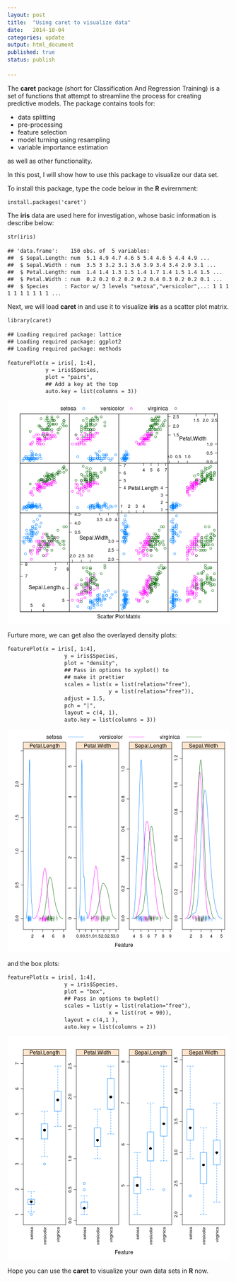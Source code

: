 ```yaml
---
layout: post
title:  "Using caret to visualize data"
date:   2014-10-04
categories: update
output: html_document
published: true
status: publish
 
---
```

 
The **caret** package (short for Classification And Regression Training) is a set of functions that attempt to streamline the process for creating predictive models. The package contains tools for:
 
- data splitting
- pre-processing
- feature selection
- model turning using resampling
- variable importance estimation

as well as other functionality.
 
In this post, I will show how to use this package to visualize our data set.
 
To install this package, type the code below in the **R** evirernment:
 

    install.packages('caret')
 
The **iris** data are used here for investigation, whose basic information is describe below:
 

    str(iris)

    ## 'data.frame':	150 obs. of  5 variables:
    ##  $ Sepal.Length: num  5.1 4.9 4.7 4.6 5 5.4 4.6 5 4.4 4.9 ...
    ##  $ Sepal.Width : num  3.5 3 3.2 3.1 3.6 3.9 3.4 3.4 2.9 3.1 ...
    ##  $ Petal.Length: num  1.4 1.4 1.3 1.5 1.4 1.7 1.4 1.5 1.4 1.5 ...
    ##  $ Petal.Width : num  0.2 0.2 0.2 0.2 0.2 0.4 0.3 0.2 0.2 0.1 ...
    ##  $ Species     : Factor w/ 3 levels "setosa","versicolor",..: 1 1 1 1 1 1 1 1 1 1 ...
 
Next, we will load **caret** in and use it to visualize **iris** as a scatter plot matrix.
 

    library(caret)

    ## Loading required package: lattice
    ## Loading required package: ggplot2
    ## Loading required package: methods

    featurePlot(x = iris[, 1:4],
                y = iris$Species,
                plot = "pairs",
                ## Add a key at the top
                auto.key = list(columns = 3))

![plot of chunk unnamed-chunk-3](/images/figure/unnamed-chunk-3.png) 
 
Furture more, we can get also the overlayed density plots:

    featurePlot(x = iris[, 1:4],
                      y = iris$Species,
                      plot = "density",
                      ## Pass in options to xyplot() to 
                      ## make it prettier
                      scales = list(x = list(relation="free"),
                                    y = list(relation="free")),
                      adjust = 1.5,
                      pch = "|",
                      layout = c(4, 1),
                      auto.key = list(columns = 3))

![plot of chunk unnamed-chunk-4](/images/figure/unnamed-chunk-4.png) 
 
and the box plots:

    featurePlot(x = iris[, 1:4],
                      y = iris$Species,
                      plot = "box",
                      ## Pass in options to bwplot() 
                      scales = list(y = list(relation="free"),
                                    x = list(rot = 90)),
                      layout = c(4,1 ),
                      auto.key = list(columns = 2))

![plot of chunk unnamed-chunk-5](/images/figure/unnamed-chunk-5.png) 
 
 
Hope you can use the **caret** to visualize your own data sets in **R** now.
